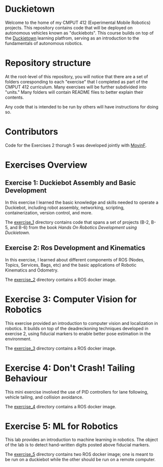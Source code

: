 # Duckietown
Welcome to the home of my CMPUT 412 (Experimental Mobile Robotics) projects. This repository contains code that will be deployed on autonomous vehicles known as "duckiebots". This course builds on top of the [Duckietown](https://www.duckietown.org/) learning platfrom, serving as an introduction to the fundamentals of autonomous robotics.

# Repository structure
At the root-level of this repository, you will notice that there are a set of folders coresponding to each "exercise" that I completed as part of the CMPUT 412 curriculum. Many exercises will be further subdivided into "units." Many folders will contain README files to better explain their contents.

Any code that is intended to be run by others will have instructions for doing so.

# Contributors
Code for the Exercises 2 thorugh 5 was developed jointly with [MoyinF](https://github.com/MoyinF).

# Exercises Overview
## Exercise 1: Duckiebot Assembly and Basic Development
In this exercise I learned the basic knowledge and skills needed to operate a
Duckiebot, including robot assembly, networking, scripting, containerization, version control, and more.

The [exercise_1](exercise_1/) directory contains code that spans a set of projects (B-2, B-5, and B-6) from the book *Hands On Robotics Development using Duckietown.*

## Exercise 2: Ros Development and Kinematics
In this exercise, I learned about different components of ROS (Nodes, Topics, Services, Bags, etc) and the basic applications of Robotic Kinematics and Odometry.

The [exercise_2](exercise_2/) directory contains a ROS docker image.

# Exercise 3: Computer Vision for Robotics
This exercise provided an introduction to computer vision and localization in robotics. It builds on top of the deadreckoning techniques developed in exercise 2, using fiducial markers to enable better pose estimation in the environment.

The [exercise_3](exercise_3/) directory contains a ROS docker image.

# Exercise 4: Don't Crash! Tailing Behaviour
This mini exercise involved the use of PID controllers for lane following, vehicle tailing, and collision avoidance.

The [exercise_4](exercise_4/) directory contains a ROS docker image.

# Exercise 5: ML for Robotics
This lab provides an introduction to machine learning in robotics. The object of the lab is to detect hand-written digits posted above fiducial markers.

The [exercise_5](exercise_5/) directory contains two ROS docker image; one is meant to be run on a duckiebot while the other should be run on a remote computer.
